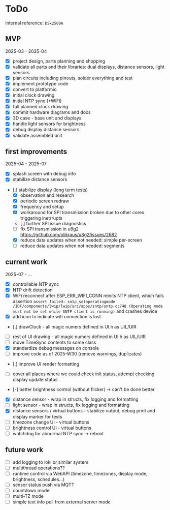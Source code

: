 # ToDo

internal reference: `DSx2500A`

## MVP

2025-03 - 2025-04

- [x] project design, parts planning and shopping
- [x] validate all parts and their libraries: dual displays, distance sensors, light sensors
- [x] plan circuits including pinouts, solder everything and test
- [x] implement prototype code
- [x] convert to platformio
- [x] initial clock drawing
- [x] initial NTP sync (+WiFi)
- [x] full planned clock drawing
- [x] commit hardware diagrams and docs
- [x] 3D case - base unit and displays
- [x] handle light sensors for brightness
- [x] debug display distance sensors
- [x] validate assembled unit

## first improvements

2025-04 - 2025-07

- [x] splash screen with debug info
- [x] stabilize distance sensors
- [.] stabilize display (long term tests)
  - [x] observation and research
  - [x] periodic screen redraw
  - [x] frequency and setup
  - [x] workaround for SPI transmission broken due to other cores triggering inetrrupts
  - [.] further SPI issue diagnostics
  - [ ] fix SPI transmission in u8g2  https://github.com/olikraus/u8g2/issues/2682
  - [x] reduce data updates when not needed: simple per-screen
  - [ ] reduce data updates when not needed: segments

## current work

2025-07 - ...

- [x] controllable NTP sync
- [x] NTP drift detection
- [x] WiFi reconnect after ESP_ERR_WIFI_CONN reinits NTP client, which fails assertion `assert failed: sntp_setoperatingmode /IDF/components/lwip/lwip/src/apps/sntp/sntp.c:748 (Operating mode must not be set while SNTP client is running)` and crashes device
- [x] add icon to indicate wifi connection is lost
- [.] drawClock - all magic numers defined in UI.h as UIL/UIR
- [ ] rest of UI drawing - all magic numers defined in UI.h as UIL/UIR
- [ ] move TimeSync contents to some class
- [x] standardize debug messages on console
- [ ] improve code as of 2025-W30 (remove warnings, duplicates)
- [.] improve UI render formatting
- [ ] cover all places where we could check init status, attempt checking display update status 
- [-] better brightness control (without flicker) -> can't be done better
- [x] distance sensor - wrap in structs, fix logging and formatting
- [ ] light sensor - wrap in structs, fix logging and formatting
- [x] distance sensors / virtual buttons - stabilize output, debug print and display marker for tests
- [ ] timezone change UI - virtual buttons
- [ ] brightness control UI - virtual buttons
- [ ] watchdog for abnormal NTP sync -> reboot

## future work

- [ ] add logging to loki or similar system
- [ ] multithread operations??
- [ ] runtime control via WebAPI (timezone, timezones, display mode, brightness, schedules...)
- [ ] sensor status push via MQTT
- [ ] countdown mode
- [ ] multi-TZ mode
- [ ] simple text info pull from external server mode
